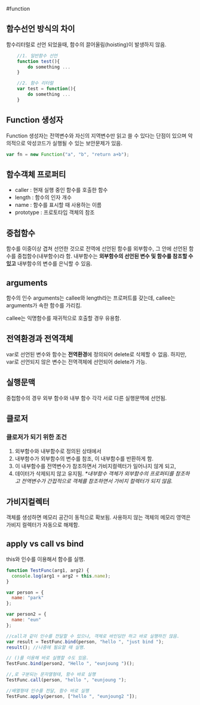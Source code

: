 #function

## 함수선언 방식의 차이

함수리터럴로 선언 되었을때, 함수의 끌어올림(hoisting)이 발생하지 않음.

```javascript
    //1. 일반함수 선언
    function test(){
        do something ...
    }

    //2. 함수 리터럴
    var test = function(){
        do something ...
    }
```

## Function 생성자

Function 생성자는 전역변수와 자신의 지역변수만 읽고 쓸 수 있다는 단점이 있으며 악의적으로 악성코드가 실행될 수 있는 보안문제가 있음.

```javascript
var fn = new Function("a", "b", "return a+b");
```

## 함수객체 프로퍼티

- caller : 현재 실행 중인 함수를 호출한 함수
- length : 함수의 인자 개수
- name : 함수를 표시할 때 사용하는 이름
- prototype : 프로토타입 객체의 참조

## 중첩함수

함수를 이중이상 겹쳐 선언한 것으로 전역에 선언된 함수를 외부함수, 그 안에 선언된 함수를 중첩함수(내부함수)라 함.
내부함수는 **외부함수의 선언된 변수 및 함수를 참조할 수 있고** 내부함수의 변수를 은닉할 수 있음.

## arguments

함수의 인수 arguments는 callee와 length라는 프로퍼트를 갖는데, callee는 arguments가 속한 함수를 가리킴.

callee는 익명함수를 재귀적으로 호출할 경우 유용함.

## 전역환경과 전역객체

var로 선언된 변수와 함수는 **전역환경**에 정의되어 delete로 삭제할 수 없음.
하지만, var로 선언되지 않은 변수는 전역객체에 선언되어 delete가 가능.

## 실행문맥

중첩함수의 경우 외부 함수와 내부 함수 각각 서로 다른 실행문맥에 선언됨.

## 클로저

### 클로저가 되기 위한 조건

1. 외부함수와 내부함수로 정의된 상태에서
2. 내부함수가 외부함수의 변수를 참조, 이 내부함수를 반환하게 함.
3. 이 내부함수를 전역변수가 참조하면서 가비지컬렉터가 일어나지 않게 되고,
4. 데이터가 삭제되지 않고 유지됨.
   _\*내부함수 객체가 외부함수의 프로퍼티를 참조하고 전역변수가 간접적으로 객체를 참조하면서 가비지 컬렉터가 되지 않음._

## 가비지컬렉터

객체를 생성하면 메모리 공간이 동적으로 확보됨. 사용하지 않는 객체의 메모리 영역은 가비지 컬렉터가 자동으로 해제함.

## apply vs call vs bind

this와 인수를 이용해서 함수를 실행.

```javascript
function TestFunc(arg1, arg2) {
  console.log(arg1 + arg2 + this.name);
}

var person = {
  name: "park"
};

var person2 = {
  name: "eun"
};

//call과 같이 인수를 전달할 수 있으나, 객체로 바인딩만 하고 바로 실행하진 않음.
var result = TestFunc.bind(person, "hello ", "just bind ");
result(); //나중에 필요할 때 실행.

// ()를 이용해 바로 실행할 수도 있음.
TestFunc.bind(person2, "Hello ", "eunjoung ")();

//,로 구분되는 문자열형태, 함수 바로 실행
TestFunc.call(person, "hello ", "eunjoung ");

//배열형태 인수를 전달, 함수 바로 실행
TestFunc.apply(person, ["hello ", "eunjoung2 "]);
```
